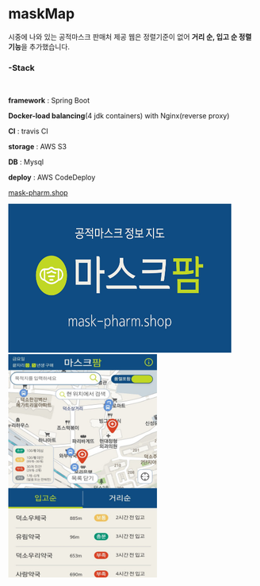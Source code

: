 # maskMap


시중에 나와 있는 공적마스크 판매처 제공 웹은 정렬기준이 없어 <strong>거리 순, 입고 순 정렬 기능</strong>을 추가했습니다.






<h3>-Stack</h3> <br>


 <strong>framework</strong> : Spring Boot


<strong>Docker-load balancing</strong>(4 jdk containers) with Nginx(reverse proxy)


<strong>CI</strong> : travis CI 


<strong>storage</strong> : AWS S3


 <strong>DB</strong> : Mysql


<strong>deploy</strong> : AWS CodeDeploy

[mask-pharm.shop](https://mask-pharm.shop, "mask-pharm link")

<img style="margin-top : 0px;" src="/src/main/resources/static/img/kakaoThumbnail.jpg" width="450px" height="300px" alt="maskpharm"></img>
<img src="/maskpharm.jpg" width="300px" height="450" alt="maskpharm"></img>
